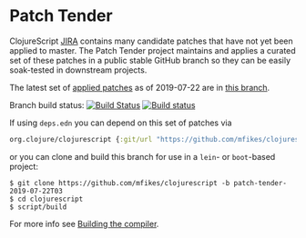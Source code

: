 # Patch Tender

ClojureScript [JIRA](https://dev.clojure.org/jira/browse/CLJS) contains many candidate patches that have not yet been applied to master.
The Patch Tender project maintains and applies a curated set of these patches in a public stable GitHub branch so they can be easily soak-tested in downstream projects.

The latest set of [applied patches](https://github.com/clojure/clojurescript/compare/master...mfikes:patch-tender-2019-07-22T03) as of 2019-07-22 are in [this branch](https://github.com/mfikes/clojurescript/commits/patch-tender-2019-07-22T03).

Branch build status: [![Build Status](https://travis-ci.org/mfikes/clojurescript.svg?branch=patch-tender-2019-07-22T03)](https://travis-ci.org/mfikes/clojurescript) [![Build status](https://ci.appveyor.com/api/projects/status/oggs1yydb8c2t6pa/branch/patch-tender-2019-07-22T03?svg=true)](https://ci.appveyor.com/project/mfikes/clojurescript/branch/patch-tender-2019-07-22T03)

If using `deps.edn` you can depend on this set of patches via
```clojure
org.clojure/clojurescript {:git/url "https://github.com/mfikes/clojurescript" :sha "58de710185a7cca74c2336a3171ae94952a03c26"}
```

or you can clone and build this branch for use in a `lein`- or `boot`-based project:

```
$ git clone https://github.com/mfikes/clojurescript -b patch-tender-2019-07-22T03
$ cd clojurescript
$ script/build
```
For more info see [Building the compiler](https://clojurescript.org/community/building).